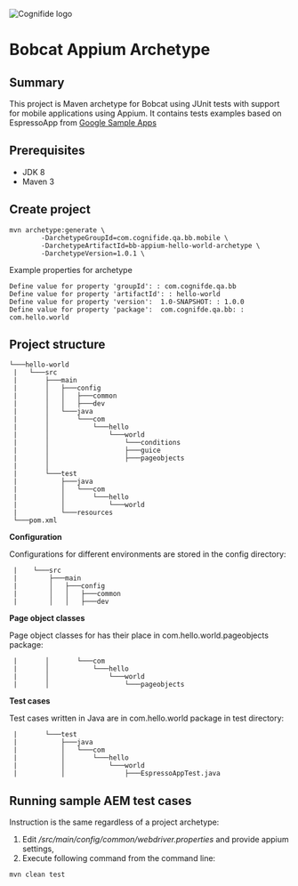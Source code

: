 ![Cognifide logo](http://cognifide.github.io/images/cognifide-logo.png)

# Bobcat Appium Archetype

## Summary 
This project is Maven archetype for Bobcat using JUnit tests with support for mobile applications using Appium. It contains tests examples based on EspressoApp from [Google Sample Apps](https://github.com/googlesamples/android-testing)

## Prerequisites
* JDK 8
* Maven 3

## Create project
```
mvn archetype:generate \
        -DarchetypeGroupId=com.cognifide.qa.bb.mobile \
        -DarchetypeArtifactId=bb-appium-hello-world-archetype \
        -DarchetypeVersion=1.0.1 \
```
Example properties for archetype
```
Define value for property 'groupId': : com.cognifde.qa.bb
Define value for property 'artifactId': : hello-world
Define value for property 'version':  1.0-SNAPSHOT: : 1.0.0
Define value for property 'package':  com.cognifde.qa.bb: : com.hello.world
```
## Project structure

```
└───hello-world
 |   └───src
 |       ├───main
 |       │   ├───config
 |       │   │   ├───common
 |       │   │   ├───dev
 |       │   └───java
 |       │       └───com
 |       │           └───hello
 |       │               └───world
 |       │                   └───conditions
 |       │                   ├───guice
 |       │                   ├───pageobjects
 |       │                      
 |       └───test
 |           ├───java
 |           │   └───com
 |           │       └───hello
 |           │           └───world
 |           └───resources
 └───pom.xml
```

**Configuration**

Configurations for different environments are stored in the config directory:

```
 |    └───src
 |        ├───main
 |        │   ├───config
 |        │   │   ├───common
 |        │   │   ├───dev
```

**Page object classes**

Page object classes for has their place in com.hello.world.pageobjects package:

```
 |       │       └───com
 |       │           └───hello
 |       │               └───world
 |       │                   └───pageobjects
```

**Test cases**

Test cases written in Java are in com.hello.world package in test directory:

```
 |       └───test
 |           ├───java
 |           │   └───com
 |           │       └───hello
 |           │           └───world
 |           │               ├───EspressoAppTest.java
```

## Running sample AEM test cases
Instruction is the same regardless of a project archetype:
1. Edit _/src/main/config/common/webdriver.properties_ and provide appium settings,
3. Execute following command from the command line:
```
mvn clean test
```
